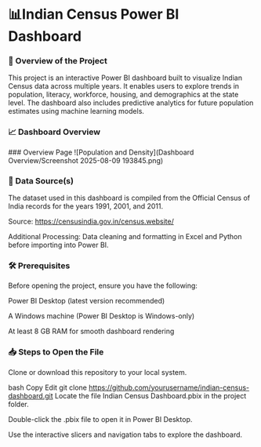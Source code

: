  <h1><b>📊Indian Census Power BI Dashboard</b></h1>

<h3><b>📌 Overview of the Project</b></h3>
This project is an interactive Power BI dashboard built to visualize Indian Census data across multiple years.
It enables users to explore trends in population, literacy, workforce, housing, and demographics at the state level.
The dashboard also includes predictive analytics for future population estimates using machine learning models.

<h3><b>📈 Dashboard Overview </b></h3>
### Overview Page
![Population and Density](Dashboard Overview/Screenshot 2025-08-09 193845.png)

<h3><b>📂 Data Source(s)</b></h3>

The dataset used in this dashboard is compiled from the Official Census of India records for the years 1991, 2001, and 2011.

Source: https://censusindia.gov.in/census.website/

Additional Processing: Data cleaning and formatting in Excel and Python before importing into Power BI.

<h3><b>🛠 Prerequisites</b></h3>

Before opening the project, ensure you have the following:

Power BI Desktop (latest version recommended)

A Windows machine (Power BI Desktop is Windows-only)

At least 8 GB RAM for smooth dashboard rendering

<h3><b>📥 Steps to Open the File</b></h3>

Clone or download this repository to your local system.

bash
Copy
Edit
git clone https://github.com/yourusername/indian-census-dashboard.git
Locate the file Indian Census Dashboard.pbix in the project folder.

Double-click the .pbix file to open it in Power BI Desktop.

Use the interactive slicers and navigation tabs to explore the dashboard.

